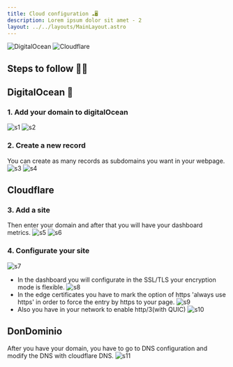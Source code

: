 ```yaml
---
title: Cloud configuration ☁🖥
description: Lorem ipsum dolor sit amet - 2
layout: ../../layouts/MainLayout.astro
---
```


![DigitalOcean](https://img.shields.io/badge/DigitalOcean-%230167ff.svg?style=for-the-badge&logo=digitalOcean&logoColor=white)
![Cloudflare](https://img.shields.io/badge/Cloudflare-F38020?style=for-the-badge&logo=Cloudflare&logoColor=white)

## Steps to follow 👷‍♂️

## DigitalOcean 🌊
### 1. Add your domain to digitalOcean
![s1](https://gist.githubusercontent.com/AdanRL/a019c1f37e640617986ca48f999f69bf/raw/f1a0de684830ec40a6bd81798c68372782b771f0/s1.png)
![s2](https://gist.githubusercontent.com/AdanRL/a019c1f37e640617986ca48f999f69bf/raw/b466ebcb1b67908e62babcb03245e056a5eeafc3/s2.png)
### 2. Create a new record
You can create as many records as subdomains you want in your webpage.
![s3](https://gist.githubusercontent.com/AdanRL/a019c1f37e640617986ca48f999f69bf/raw/b466ebcb1b67908e62babcb03245e056a5eeafc3/s3.png)
![s4](https://gist.githubusercontent.com/AdanRL/a019c1f37e640617986ca48f999f69bf/raw/b466ebcb1b67908e62babcb03245e056a5eeafc3/s4.png)

## Cloudflare
### 3. Add a site
Then enter your domain and after that you will have your dashboard metrics.
![s5](https://gist.githubusercontent.com/AdanRL/a019c1f37e640617986ca48f999f69bf/raw/b466ebcb1b67908e62babcb03245e056a5eeafc3/s5.png)
![s6](https://gist.githubusercontent.com/AdanRL/a019c1f37e640617986ca48f999f69bf/raw/b466ebcb1b67908e62babcb03245e056a5eeafc3/s6.png)
### 4. Configurate your site
![s7](https://gist.githubusercontent.com/AdanRL/a019c1f37e640617986ca48f999f69bf/raw/b466ebcb1b67908e62babcb03245e056a5eeafc3/s7.png)
 * In the dashboard you will configurate in the SSL/TLS your encryption mode is flexible.
 ![s8](https://gist.githubusercontent.com/AdanRL/a019c1f37e640617986ca48f999f69bf/raw/b466ebcb1b67908e62babcb03245e056a5eeafc3/s8.png)
 * In the edge certificates you have to mark the option of https 'always use https' in order to force the entry by https to your page.
 ![s9](https://gist.githubusercontent.com/AdanRL/a019c1f37e640617986ca48f999f69bf/raw/b466ebcb1b67908e62babcb03245e056a5eeafc3/s9.png)
 * Also you have in your network to enable  http/3(with QUIC)
 ![s10](https://gist.githubusercontent.com/AdanRL/a019c1f37e640617986ca48f999f69bf/raw/b466ebcb1b67908e62babcb03245e056a5eeafc3/s10.png)

## DonDominio
After you have your domain, you have to go to DNS configuration and modify the DNS with cloudflare DNS.
 ![s11](https://gist.githubusercontent.com/AdanRL/a019c1f37e640617986ca48f999f69bf/raw/b466ebcb1b67908e62babcb03245e056a5eeafc3/s11.png)
